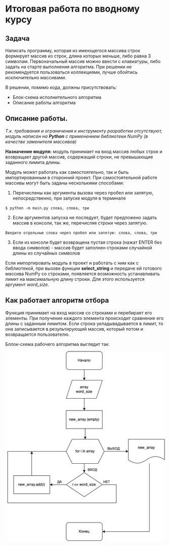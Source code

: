# Итоговая работа по вводному курсу 

## Задача
Написать программу, которая из имеющегося массива строк формирует массив из строк, длина которых меньше, либо равна 3 символам. Первоначальный массив можно ввести с клавиатуры, либо задать на старте выполнения алгоритма. При решении не рекомендуется пользоваться коллекциями, лучше обойтись исключительно массивами.

В решении, помимо кода, должны присутствовать:
- Блок-схема исполнительного алгоритма
- Описание работы алгоритма

## Описание работы.

*Т.к. требования и ограничения к инструменту разработки отсутствуют, модуль написан на **Python** c применением библиотеки NumPy (в качестве заменителя массивов)*

**Назначение модуля:** модуль принимает на вход массив любых строк и возвращает другой массив, содержащий строки, не превышающие заданного лимита длины.

Модуль может работать как самостоятельно, так и быть импортированным в сторонний проект. При самостоятельной работе массивы могут быть заданы несколькими способами:
1. Перечислены как аргументы вызова через пробел или запятую, непосредственно, при запуске модуля в терминале
```
$ python -m main.py слова, слова, три
```
2. Если аргументов запуска не последует, будет предложено задать массив в консоли, так же, перечисляя строки через запятую.
```
Введите отдельные слова через пробел или запятую: слова, слова, три
```

3. Если из консоли будет возвращена пустая строка (нажат ENTER без ввода символов) - массив будет заполнен строками случайной длины из случайных символов

Если импортировать модуль в проект и работать с ним как с библиотекой, при вызове функции **select_string** и передаче ей готового массива NumPy со строками, появляется возможность устанавливать лимит на максимальную длину строки. Для этого используется аргумент *word_size*.

## Как работает алгоритм отбора

Функция принимает на вход массив со строками и перебирает его элементы. При получение каждого элемента происходит сравнение его длины с заданным лимитом. Если строка укладывадывается в лимит, то она записывается в результирующий массив, который потом и возвращается пользователю.

Бллок-схема рабочего алгоритма выглядит так:

![БлокСхема](./BlockScheme.jpg)
